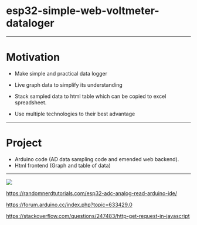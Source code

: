 # esp32-simple-web-voltmeter-dataloger



------



 # Motivation

- Make simple and practical data logger 
- Live graph data to simplify its understanding
- Stack sampled data to html table which can be copied to excel spreadsheet.

- Use multiple technologies to their best advantage

  

------



 #  Project 

- Arduino code (AD data sampling code and emended web backend).
- Html frontend (Graph and table of data)

------

![](https://raw.githubusercontent.com/milosnikolic93/esp32-simple-web-voltmeter-dataloger/main/other/Screenshot%202021-01-18%20120601.jpg)



https://randomnerdtutorials.com/esp32-adc-analog-read-arduino-ide/

https://forum.arduino.cc/index.php?topic=633429.0

https://stackoverflow.com/questions/247483/http-get-request-in-javascript

